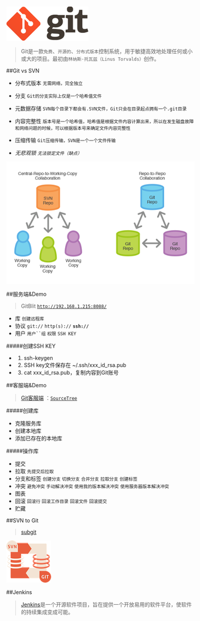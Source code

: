 ![Git Logo](https://github.com/mzying2013/GitShare/blob/master/logo@2x.png?raw=true)


>Git是一款`免费`、`开源的`、`分布式版本`控制系统，用于敏捷高效地处理任何或小或大的项目。最初由`林纳斯·托瓦兹（Linus Torvalds）`创作。



##Git vs SVN
- 分布式版本 `无需网络，完全独立`


- 分支 `Git的分支实际上仅是一个哈希值文件`


- 元数据存储 `SVN每个目录下都会有.SVN文件，Git只会在目录起点拥有一个.git目录`


- 内容完整性 `版本号是一个哈希值，哈希值是根据文件内容计算出来，所以在发生磁盘故障和网络问题的时候，可以根据版本号来确定文件内容完整性`


- 压缩传输 `Git压缩传输，SVN是一个一个文件传输`


- *无悲观锁 `无法锁定文件（缺点）`*


![SVN vs Git](https://github.com/mzying2013/GitShare/blob/master/svn-vs-git.png?raw=true)



##服务端&Demo
>GitBlit [`http://192.168.1.215:8088/`](http://192.168.1.215:8088/)

- 库 `创建远程库`
- 协议 `git://` `http(s)://` **`ssh://`**
- 用户 `用户``组` `权限` `SSH KEY`

#####创建SSH KEY
- 1. ssh-keygen
- 2. SSH key文件保存在 ~/.ssh/xxx_id_rsa.pub
- 3. cat xxx_id_rsa.pub，复制内容到Git账号




##客服端&Demo
>[Git客服端](https://git-scm.com/downloads/guis) ：[`SourceTree`](https://www.sourcetreeapp.com/)

#####创建库
- 克隆服务库 
- 创建本地库
- 添加已存在的本地库

#####操作库 
- 提交
- 拉取	`先提交后拉取`
- 分支和标签 `创建分支` `切换分支` `合并分支` `拉取分支` `创建标签`
- 冲突 `避免冲突` `手动解决冲突` `使用我的版本解决冲突` `使用服务器版本解决冲突`
- 图表
- 回滚 `回滚行` `回滚工作目录` `回滚文件` `回滚提交`
- 贮藏


##SVN to Git
>[subgit](http://www.subgit.com/)

![svn convert git](https://github.com/mzying2013/GitShare/blob/master/svn-convert-git.png?raw=true)




##Jenkins
>[Jenkins](http://jenkins-ci.org/)是一个开源软件项目，旨在提供一个开放易用的软件平台，使软件的持续集成变成可能。